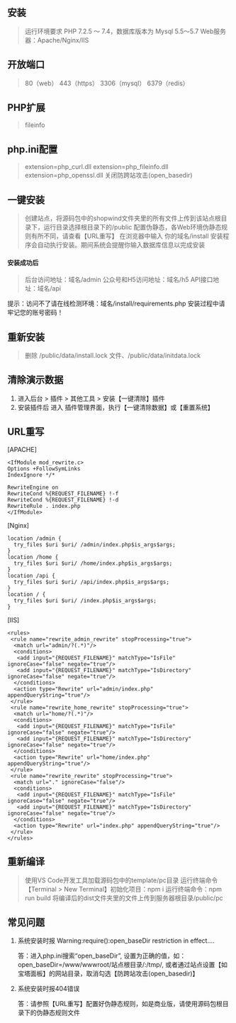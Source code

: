 ## 安装
> 运行环境要求 PHP 7.2.5 ～ 7.4，数据库版本为 Mysql 5.5～5.7
> Web服务器：Apache/Nginx/IIS

## 开放端口
> 80（web）
> 443（https）
> 3306（mysql）
> 6379（redis）

## PHP扩展
> fileinfo

## php.ini配置
> extension=php_curl.dll
> extension=php_fileinfo.dll
> extension=php_openssl.dll
> 关闭防跨站攻击(open_basedir)

## 一键安装
> 创建站点，将源码包中的shopwind文件夹里的所有文件上传到该站点根目录下，运行目录选择根目录下的/public
> 配置伪静态，各Web环境伪静态规则有所不同，请查看【URL重写】
> 在浏览器中输入 你的域名/install
> 安装程序会自动执行安装。期间系统会提醒你输入数据库信息以完成安装

#### 安装成功后
> 后台访问地址：域名/admin 
> 公众号和H5访问地址：域名/h5
> API接口地址：域名/api

提示：访问不了请在线检测环境：域名/install/requirements.php
安装过程中请牢记您的账号密码！

## 重新安装
> 删除 /public/data/install.lock 文件、/public/data/initdata.lock

## 清除演示数据
1. 进入后台 > 插件 > 其他工具 > 安装【一键清除】插件
2. 安装插件后 进入 插件管理界面，执行【一键清除数据】或【重置系统】

## URL重写

[APACHE]

```
<IfModule mod_rewrite.c>
Options +FollowSymLinks
IndexIgnore */*

RewriteEngine on
RewriteCond %{REQUEST_FILENAME} !-f
RewriteCond %{REQUEST_FILENAME} !-d
RewriteRule . index.php
</IfModule>
```

[Nginx]

```
location /admin {
  try_files $uri $uri/ /admin/index.php$is_args$args;
}
location /home {
  try_files $uri $uri/ /home/index.php$is_args$args;
}
location /api {
  try_files $uri $uri/ /api/index.php$is_args$args;
}
location / {
  try_files $uri $uri/ /index.php$is_args$args;
}
```

[IIS]

```
<rules>
 <rule name="rewrite_admin_rewrite" stopProcessing="true">
  <match url="admin/?(.*)"/>
  <conditions>
   <add input="{REQUEST_FILENAME}" matchType="IsFile" ignoreCase="false" negate="true"/>
   <add input="{REQUEST_FILENAME}" matchType="IsDirectory" ignoreCase="false" negate="true"/>
  </conditions>
  <action type="Rewrite" url="admin/index.php" appendQueryString="true"/>
 </rule>
 <rule name="rewrite_home_rewrite" stopProcessing="true">
  <match url="home/?(.*)"/>
  <conditions>
   <add input="{REQUEST_FILENAME}" matchType="IsFile" ignoreCase="false" negate="true"/>
   <add input="{REQUEST_FILENAME}" matchType="IsDirectory" ignoreCase="false" negate="true"/>
  </conditions>
  <action type="Rewrite" url="home/index.php" appendQueryString="true"/>
 </rule>
 <rule name="rewrite_rewrite" stopProcessing="true">
  <match url="." ignoreCase="false"/>
  <conditions>
   <add input="{REQUEST_FILENAME}" matchType="IsFile" ignoreCase="false" negate="true"/>
   <add input="{REQUEST_FILENAME}" matchType="IsDirectory" ignoreCase="false" negate="true"/>
  </conditions>
  <action type="Rewrite" url="index.php" appendQueryString="true"/>
 </rule>
</rules>
```

## 重新编译
> 使用VS Code开发工具加载源码包中的template/pc目录
> 运行终端命令【Terminal > New Terminal】初始化项目：npm i
> 运行终端命令：npm run build
> 将编译后的dist文件夹里的文件上传到服务器根目录/public/pc

## 常见问题

1. 系统安装时报 Warning:require():open_baseDir restriction in effect....

   答：进入php.ini搜索“open_baseDir”, 设置为正确的值，如：open_baseDir=/www/wwwroot/站点根目录/:/tmp/, 或者通过站点设置【如宝塔面板】的网站目录，取消勾选【防跨站攻击(open_basedir)】

2. 系统安装时报404错误

   答：请参照【URL重写】配置好伪静态规则，如是商业版，请使用源码包根目录下的伪静态规则文件